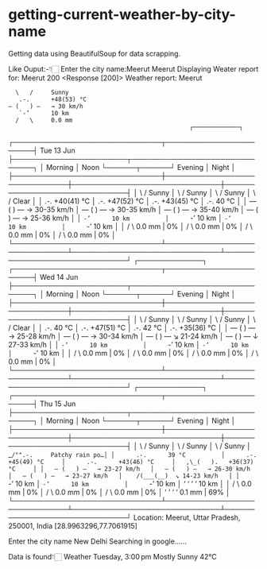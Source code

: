 # getting-current-weather-by-city-name 
Getting data using BeautifulSoup for data scrapping.

Like Ouput:-👇🏻
Enter the city name:Meerut
Meerut
Displaying Weater report for: Meerut
200
<Response [200]>
Weather report: Meerut

      \   /     Sunny
       .-.      +48(53) °C     
    ― (   ) ―   → 30 km/h      
       `-’      10 km          
      /   \     0.0 mm         
                                                       ┌─────────────┐                                                       
┌──────────────────────────────┬───────────────────────┤  Tue 13 Jun ├───────────────────────┬──────────────────────────────┐
│            Morning           │             Noon      └──────┬──────┘     Evening           │             Night            │
├──────────────────────────────┼──────────────────────────────┼──────────────────────────────┼──────────────────────────────┤
│     \   /     Sunny          │     \   /     Sunny          │     \   /     Sunny          │     \   /     Clear          │
│      .-.      +40(41) °C     │      .-.      +47(52) °C     │      .-.      +43(45) °C     │      .-.      40 °C          │
│   ― (   ) ―   → 30-35 km/h   │   ― (   ) ―   → 30-35 km/h   │   ― (   ) ―   → 35-40 km/h   │   ― (   ) ―   → 25-36 km/h   │
│      `-’      10 km          │      `-’      10 km          │      `-’      10 km          │      `-’      10 km          │
│     /   \     0.0 mm | 0%    │     /   \     0.0 mm | 0%    │     /   \     0.0 mm | 0%    │     /   \     0.0 mm | 0%    │
└──────────────────────────────┴──────────────────────────────┴──────────────────────────────┴──────────────────────────────┘
                                                       ┌─────────────┐                                                       
┌──────────────────────────────┬───────────────────────┤  Wed 14 Jun ├───────────────────────┬──────────────────────────────┐
│            Morning           │             Noon      └──────┬──────┘     Evening           │             Night            │
├──────────────────────────────┼──────────────────────────────┼──────────────────────────────┼──────────────────────────────┤
│     \   /     Sunny          │     \   /     Sunny          │     \   /     Sunny          │     \   /     Clear          │
│      .-.      40 °C          │      .-.      +47(51) °C     │      .-.      42 °C          │      .-.      +35(36) °C     │
│   ― (   ) ―   → 25-28 km/h   │   ― (   ) ―   → 30-34 km/h   │   ― (   ) ―   ↘ 21-24 km/h   │   ― (   ) ―   ↓ 27-33 km/h   │
│      `-’      10 km          │      `-’      10 km          │      `-’      10 km          │      `-’      10 km          │
│     /   \     0.0 mm | 0%    │     /   \     0.0 mm | 0%    │     /   \     0.0 mm | 0%    │     /   \     0.0 mm | 0%    │
└──────────────────────────────┴──────────────────────────────┴──────────────────────────────┴──────────────────────────────┘
                                                       ┌─────────────┐                                                       
┌──────────────────────────────┬───────────────────────┤  Thu 15 Jun ├───────────────────────┬──────────────────────────────┐
│            Morning           │             Noon      └──────┬──────┘     Evening           │             Night            │
├──────────────────────────────┼──────────────────────────────┼──────────────────────────────┼──────────────────────────────┤
│     \   /     Sunny          │     \   /     Sunny          │     \   /     Sunny          │  _`/"".-.     Patchy rain po…│
│      .-.      39 °C          │      .-.      +45(49) °C     │      .-.      +43(46) °C     │   ,\_(   ).   +36(37) °C     │
│   ― (   ) ―   → 23-27 km/h   │   ― (   ) ―   → 26-30 km/h   │   ― (   ) ―   → 23-27 km/h   │    /(___(__)  ↘ 14-23 km/h   │
│      `-’      10 km          │      `-’      10 km          │      `-’      10 km          │      ‘ ‘ ‘ ‘  10 km          │
│     /   \     0.0 mm | 0%    │     /   \     0.0 mm | 0%    │     /   \     0.0 mm | 0%    │     ‘ ‘ ‘ ‘   0.1 mm | 69%   │
└──────────────────────────────┴──────────────────────────────┴──────────────────────────────┴──────────────────────────────┘
Location: Meerut, Uttar Pradesh, 250001, India [28.9963296,77.7061915]




Enter the city name
New Delhi
Searching in google......

Data is found👇🏻
Weather
Tuesday, 3:00 pm
Mostly Sunny
42°C
